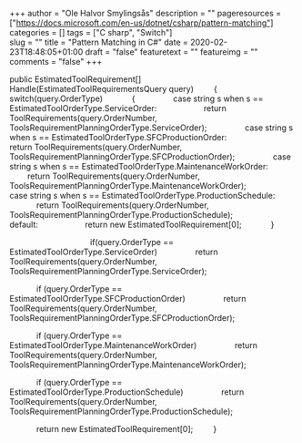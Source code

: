 +++
author = "Ole Halvor Smylingsås"
description = ""
pageresources = ["https://docs.microsoft.com/en-us/dotnet/csharp/pattern-matching"]
categories = []
tags = ["C sharp", "Switch"]     
slug = ""
title = "Pattern Matching in C#"
date = 2020-02-23T18:48:05+01:00
draft = "false"
featuretext = ""
featureimg = ""
comments = "false"
+++

public EstimatedToolRequirement[] Handle(EstimatedToolRequirementsQuery query)
        {
            switch(query.OrderType)
            {
                case string s when s == EstimatedToolOrderType.ServiceOrder:
                    return ToolRequirements(query.OrderNumber, ToolsRequirementPlanningOrderType.ServiceOrder);
                case string s when s == EstimatedToolOrderType.SFCProductionOrder:
                    return ToolRequirements(query.OrderNumber, ToolsRequirementPlanningOrderType.SFCProductionOrder);
                case string s when s == EstimatedToolOrderType.MaintenanceWorkOrder:
                    return ToolRequirements(query.OrderNumber, ToolsRequirementPlanningOrderType.MaintenanceWorkOrder);
                case string s when s == EstimatedToolOrderType.ProductionSchedule:
                    return ToolRequirements(query.OrderNumber, ToolsRequirementPlanningOrderType.ProductionSchedule);
                default:
                    return new EstimatedToolRequirement[0];
            }

            
            
            if(query.OrderType == EstimatedToolOrderType.ServiceOrder)
                return ToolRequirements(query.OrderNumber, ToolsRequirementPlanningOrderType.ServiceOrder);

            if (query.OrderType == EstimatedToolOrderType.SFCProductionOrder)
                return ToolRequirements(query.OrderNumber, ToolsRequirementPlanningOrderType.SFCProductionOrder);

            if (query.OrderType == EstimatedToolOrderType.MaintenanceWorkOrder)
                return ToolRequirements(query.OrderNumber, ToolsRequirementPlanningOrderType.MaintenanceWorkOrder);

            if (query.OrderType == EstimatedToolOrderType.ProductionSchedule)
                return ToolRequirements(query.OrderNumber, ToolsRequirementPlanningOrderType.ProductionSchedule);

            return new EstimatedToolRequirement[0];
        }